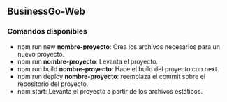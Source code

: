 ## BusinessGo-Web

### Comandos disponibles

- npm run new **nombre-proyecto**: Crea los archivos necesarios para un nuevo proyecto.
- npm run **nombre-proyecto**: Levanta el proyecto.
- npm run build **nombre-proyecto**: Hace el build del proyecto con next.
- npm run deploy **nombre-proyecto**: reemplaza el commit sobre el repositorio del proyecto.
- npm start: Levanta el proyecto a partir de los archivos estáticos.
